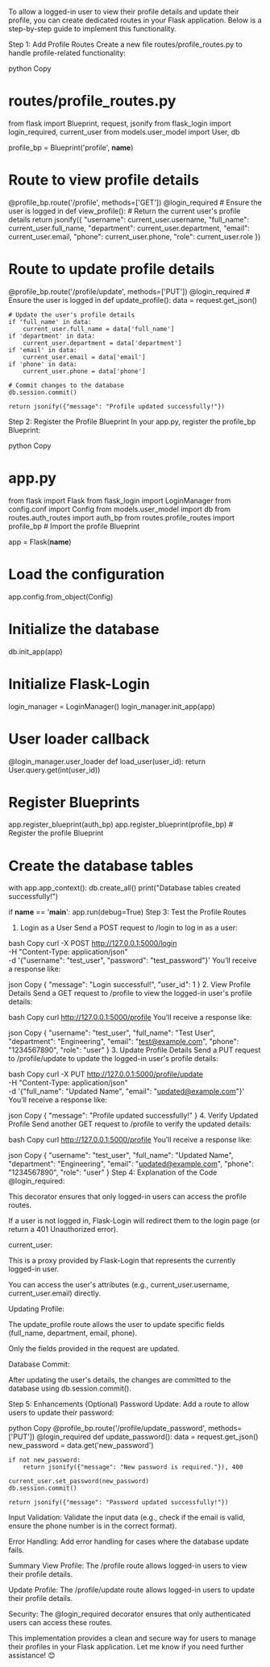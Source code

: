 To allow a logged-in user to view their profile details and update their profile, you can create dedicated routes in your Flask application. Below is a step-by-step guide to implement this functionality.

Step 1: Add Profile Routes
Create a new file routes/profile_routes.py to handle profile-related functionality:

python
Copy
# routes/profile_routes.py

from flask import Blueprint, request, jsonify
from flask_login import login_required, current_user
from models.user_model import User, db

profile_bp = Blueprint('profile', __name__)

# Route to view profile details
@profile_bp.route('/profile', methods=['GET'])
@login_required  # Ensure the user is logged in
def view_profile():
    # Return the current user's profile details
    return jsonify({
        "username": current_user.username,
        "full_name": current_user.full_name,
        "department": current_user.department,
        "email": current_user.email,
        "phone": current_user.phone,
        "role": current_user.role
    })

# Route to update profile details
@profile_bp.route('/profile/update', methods=['PUT'])
@login_required  # Ensure the user is logged in
def update_profile():
    data = request.get_json()

    # Update the user's profile details
    if 'full_name' in data:
        current_user.full_name = data['full_name']
    if 'department' in data:
        current_user.department = data['department']
    if 'email' in data:
        current_user.email = data['email']
    if 'phone' in data:
        current_user.phone = data['phone']

    # Commit changes to the database
    db.session.commit()

    return jsonify({"message": "Profile updated successfully!"})
Step 2: Register the Profile Blueprint
In your app.py, register the profile_bp Blueprint:

python
Copy
# app.py

from flask import Flask
from flask_login import LoginManager
from config.conf import Config
from models.user_model import db
from routes.auth_routes import auth_bp
from routes.profile_routes import profile_bp  # Import the profile Blueprint

app = Flask(__name__)

# Load the configuration
app.config.from_object(Config)

# Initialize the database
db.init_app(app)

# Initialize Flask-Login
login_manager = LoginManager()
login_manager.init_app(app)

# User loader callback
@login_manager.user_loader
def load_user(user_id):
    return User.query.get(int(user_id))

# Register Blueprints
app.register_blueprint(auth_bp)
app.register_blueprint(profile_bp)  # Register the profile Blueprint

# Create the database tables
with app.app_context():
    db.create_all()
    print("Database tables created successfully!")

if __name__ == '__main__':
    app.run(debug=True)
Step 3: Test the Profile Routes
1. Login as a User
Send a POST request to /login to log in as a user:

bash
Copy
curl -X POST http://127.0.0.1:5000/login \
-H "Content-Type: application/json" \
-d '{"username": "test_user", "password": "test_password"}'
You’ll receive a response like:

json
Copy
{
  "message": "Login successful!",
  "user_id": 1
}
2. View Profile Details
Send a GET request to /profile to view the logged-in user's profile details:

bash
Copy
curl http://127.0.0.1:5000/profile
You’ll receive a response like:

json
Copy
{
  "username": "test_user",
  "full_name": "Test User",
  "department": "Engineering",
  "email": "test@example.com",
  "phone": "1234567890",
  "role": "user"
}
3. Update Profile Details
Send a PUT request to /profile/update to update the logged-in user's profile details:

bash
Copy
curl -X PUT http://127.0.0.1:5000/profile/update \
-H "Content-Type: application/json" \
-d '{"full_name": "Updated Name", "email": "updated@example.com"}'
You’ll receive a response like:

json
Copy
{
  "message": "Profile updated successfully!"
}
4. Verify Updated Profile
Send another GET request to /profile to verify the updated details:

bash
Copy
curl http://127.0.0.1:5000/profile
You’ll receive a response like:

json
Copy
{
  "username": "test_user",
  "full_name": "Updated Name",
  "department": "Engineering",
  "email": "updated@example.com",
  "phone": "1234567890",
  "role": "user"
}
Step 4: Explanation of the Code
@login_required:

This decorator ensures that only logged-in users can access the profile routes.

If a user is not logged in, Flask-Login will redirect them to the login page (or return a 401 Unauthorized error).

current_user:

This is a proxy provided by Flask-Login that represents the currently logged-in user.

You can access the user's attributes (e.g., current_user.username, current_user.email) directly.

Updating Profile:

The update_profile route allows the user to update specific fields (full_name, department, email, phone).

Only the fields provided in the request are updated.

Database Commit:

After updating the user's details, the changes are committed to the database using db.session.commit().

Step 5: Enhancements (Optional)
Password Update:
Add a route to allow users to update their password:

python
Copy
@profile_bp.route('/profile/update_password', methods=['PUT'])
@login_required
def update_password():
    data = request.get_json()
    new_password = data.get('new_password')

    if not new_password:
        return jsonify({"message": "New password is required."}), 400

    current_user.set_password(new_password)
    db.session.commit()

    return jsonify({"message": "Password updated successfully!"})
Input Validation:
Validate the input data (e.g., check if the email is valid, ensure the phone number is in the correct format).

Error Handling:
Add error handling for cases where the database update fails.

Summary
View Profile: The /profile route allows logged-in users to view their profile details.

Update Profile: The /profile/update route allows logged-in users to update their profile details.

Security: The @login_required decorator ensures that only authenticated users can access these routes.

This implementation provides a clean and secure way for users to manage their profiles in your Flask application. Let me know if you need further assistance! 😊